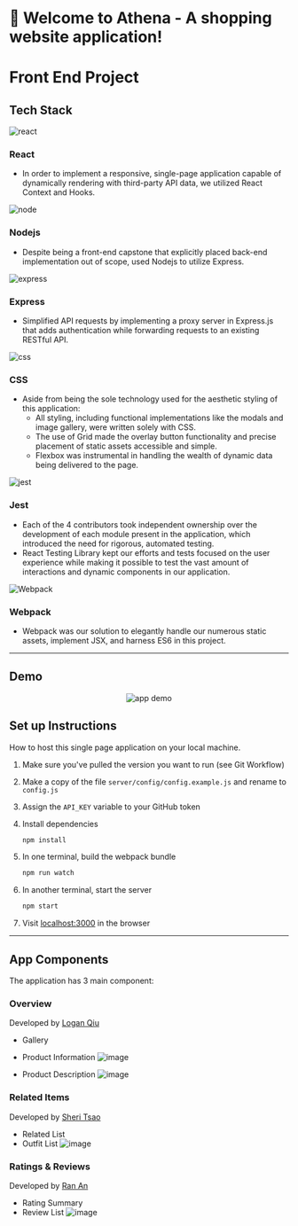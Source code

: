 # 🚀 Welcome to Athena - A shopping website application!

# Front End Project

## Tech Stack

![react](https://img.shields.io/badge/React-20232A?style=for-the-badge&logo=react&logoColor=61DAFB)

### React

- In order to implement a responsive, single-page application capable of dynamically rendering with third-party API data, we utilized React Context and Hooks.

![node](https://img.shields.io/badge/Node.js-339933?style=for-the-badge&logo=nodedotjs&logoColor=white)

### Nodejs

- Despite being a front-end capstone that explicitly placed back-end implementation out of scope, used Nodejs to utilize Express.

![express](https://img.shields.io/badge/Express.js-000000?style=for-the-badge&logo=express&logoColor=white)

### Express

- Simplified API requests by implementing a proxy server in Express.js that adds authentication while forwarding requests to an existing RESTful API.

![css](https://img.shields.io/badge/CSS3-1572B6?style=for-the-badge&logo=css3&logoColor=white)

### CSS

- Aside from being the sole technology used for the aesthetic styling of this application:
  - All styling, including functional implementations like the modals and image gallery, were written solely with CSS.
  - The use of Grid made the overlay button functionality and precise placement of static assets accessible and simple.
  - Flexbox was instrumental in handling the wealth of dynamic data being delivered to the page.

![jest](https://img.shields.io/badge/Jest-C21325?style=for-the-badge&logo=jest&logoColor=white)

### Jest

- Each of the 4 contributors took independent ownership over the development of each module present in the application, which introduced the need for rigorous, automated testing.
- React Testing Library kept our efforts and tests focused on the user experience while making it possible to test the vast amount of interactions and dynamic components in our application.

![Webpack](https://img.shields.io/badge/webpack-%238DD6F9.svg?style=for-the-badge&logo=webpack&logoColor=black)

### Webpack

- Webpack was our solution to elegantly handle our numerous static assets, implement JSX, and harness ES6 in this project.

---
## Demo
<p align="center">
  <img alt="app demo" src="lib/Athena.gif">
</p>

## Set up Instructions

How to host this single page application on your local machine.

1. Make sure you've pulled the version you want to run (see Git Workflow)
1. Make a copy of the file `server/config/config.example.js` and rename to `config.js`
1. Assign the `API_KEY` variable to your GitHub token
1. Install dependencies

    ```bash
    npm install
    ```

1. In one terminal, build the webpack bundle

    ```bash
    npm run watch
    ```

1. In another terminal, start the server

    ```bash
    npm start
    ```

1. Visit [localhost:3000](http://localhost:3000) in the browser

---

## App Components
The application has 3 main component:

### Overview

Developed by [Logan Qiu](https://github.com/logan-qiu)

- Gallery
- Product Information
![image](https://user-images.githubusercontent.com/78101792/128643993-9ea5c404-bdf3-481c-8559-1e546df8390b.png)
   
- Product Description
![image](https://user-images.githubusercontent.com/78101792/128644057-33d7cb0f-a4e3-4a94-aeda-5295fbef602f.png)




### Related Items

Developed by [Sheri Tsao](https://github.com/ssleeyrc)

- Related List
- Outfit List
![image](https://user-images.githubusercontent.com/78101792/128644124-5faf4270-363c-4b46-bda8-b7f053e25121.png)


### Ratings & Reviews

Developed by [Ran An](https://github.com/luffyan)

- Rating Summary
- Review List
![image](https://user-images.githubusercontent.com/78101792/128644196-caed2430-ab7c-4bef-bece-33a3f4e7520f.png)

